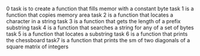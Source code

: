 0 task is to create a function that  fills memor with a constant byte
task 1 is a function that copies memory area
task 2 is a function that locates a character in a string
task 3 is a function that gets the length of a prefix substring
task 4 is a function that searches a string for any of a set of bytes
task 5 is a function that locates a substring
task 6 is a function that prints the chessboard
task7 is a function that prints the sm of two diagonals of a square matrix of integers
